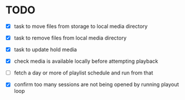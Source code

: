 # TODO

- [x] task to move files from storage to local media directory
- [x] task to remove files from local media directory
- [x] task to update hold media
- [x] check media is available locally before attempting playback
- [ ] fetch a day or more of playlist schedule and run from that

- [x] confirm too many sessions are not being opened by running playout loop
